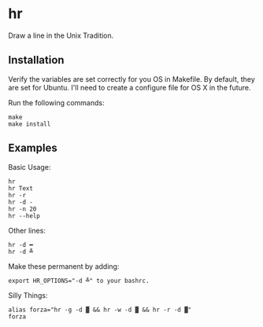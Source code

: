 # hr
Draw a line in the Unix Tradition.

## Installation

Verify the variables are set correctly for you OS in Makefile.
By default, they are set for Ubuntu.
I'll need to create a configure file for OS X in the future.

Run the following commands:

    make
    make install


## Examples

Basic Usage:

    hr
    hr Text
    hr -r 
    hr -d -
    hr -n 20
    hr --help

Other lines:

    hr -d ━
    hr -d ╩

Make these permanent by adding:

    export HR_OPTIONS="-d ╩" to your bashrc.

Silly Things:

    alias forza="hr -g -d ▓ && hr -w -d ▓ && hr -r -d ▓"
    forza
